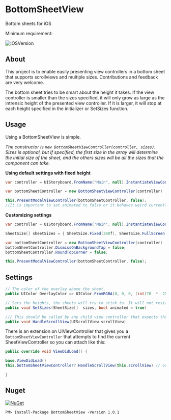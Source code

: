 
# BottomSheetView

Bottom sheets for iOS



Minimum requirement:

![iOSVersion](https://img.shields.io/badge/iOS-11-green.svg)



## About

This project is to enable easily presenting view controllers in a bottom sheet that supports scrollviews and multiple sizes. Contributions and feedback are very welcome.



The bottom sheet tries to be smart about the height it takes. If the view controller is smaller than the sizes specified, it will only grow as large as the intrensic height of the presented view controller. If it is larger, it will stop at each height specified in the initializer or SetSizes function.



## Usage

Using a BottomSheetView is simple.

__The constructor is_ `new BottomSheetViewController(controller, sizes)`. Sizes is optional, but if specified, the first size in the array will determine the initial size of the sheet, and the others sizes will be all the sizes that the component can take._

****Using default settings with fixed height****

```csharp
var controller = UIStoryboard.FromName("Main", null).InstantiateViewController("ChildViewController");

var bottomSheetController = new BottomSheetViewController(controller)

this.PresentModalViewController(bottomSheetController, false);
//It is important to set animated to false or it behaves weird currently
```

****Customizing settings****

```csharp
var controller = UIStoryboard.FromName("Main", null).InstantiateViewController("ChildViewController");

SheetSize[] sheetSizes = { SheetSize.Fixed(300f), SheetSize.FullScreen };

var bottomSheetController = new BottomSheetViewController(controller)
bottomSheetController.DismissOnBackgroundTap = false;
bottomSheetController.RoundTopCorner = false;

this.PresentModalViewController(bottomSheetController, false);
```

## Settings

```csharp
// The color of the overlay above the sheet.
public UIColor OverlayColor => UIColor.FromRGBA(0, 0, 0, (int)70  *  255);
```

```csharp
// Sets the heights, the sheets will try to stick to. It will not resize the current size, but will affect all future resizing of the sheet.
public void SetSizes(SheetSize[]  sizes, bool animated = true)
```

```csharp
/// This should be called by any child view controller that expects the sheet to use be able to expand/collapse when the scroll view is at the top.
public void HandleScrollView(UIScrollView scrollView)
``` 

There is an extension on UIViewController that gives you a `BottomSheetViewController` that attempts to find the current SheetViewController so you can attach like this:

```csharp
public override void ViewDidLoad() {

base.ViewDidLoad()
this.bottomSheetViewController?.HandleScrollView(this.scrollView) // or tableView/collectionView/etc

}
```


## Nuget

[![NuGet](https://img.shields.io/nuget/v/BottomSheetView.svg?label=Nuget)](https://www.nuget.org/packages/BottomSheetView/)

```
PM> Install-Package BottomSheetView -Version 1.0.1
```
